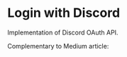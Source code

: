 # Login with Discord
Implementation of Discord OAuth API. 

Complementary to Medium article: <link>

